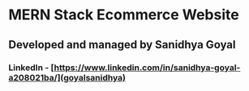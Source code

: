 # MERN Stack Ecommerce Website
## Developed and managed by Sanidhya Goyal
### **LinkedIn** - [https://www.linkedin.com/in/sanidhya-goyal-a208021ba/](goyalsanidhya)
